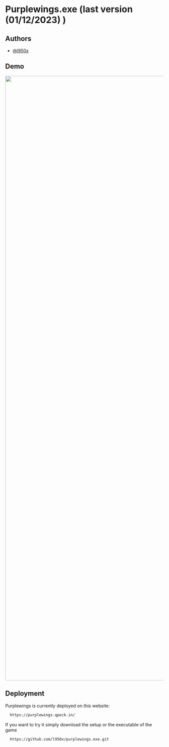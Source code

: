 
# Purplewings.exe (last version (01/12/2023) )

## Authors

- [@l950x](https://www.github.com/l950x)


## Demo

<img align="center" width="1920" src="https://cdn.discordapp.com/attachments/1077640007369641984/1179843327110156409/pw2_2.gif?ex=657b41b9&is=6568ccb9&hm=d9e88cbaf59145d73b47d3b90c82a1d2892b0ba0ba22d4d216b2ac71b71d3cd1&"  />

## Deployment

Purplewings is currently deployed on this website:

```bash
  https://purplewings.qpeck.in/
```
If you want to try it simply download the setup or the executable of the game

```bash
  https://github.com/l950x/purplewings.exe.git
```
